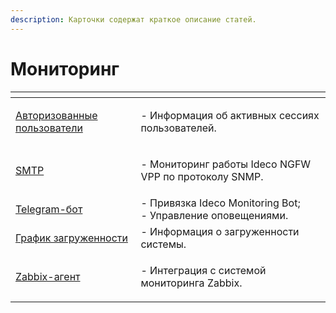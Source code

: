 ```yaml
---
description: Карточки содержат краткое описание статей.
---
```


# Мониторинг

<table data-card-size="large" data-view="cards"><thead><tr><th></th><th></th></tr></thead><tbody><tr><td><a href="authorization-info.md">Авторизованные пользователи</a></td><td><p>- Информация об активных сессиях пользователей.</p></td></tr><tr><td><a href="smtp.md">SMTP</a></td><td><p>- Мониторинг работы Ideco NGFW VPP по протоколу SNMP.</p></td></tr><tr><td><a href="telegram-bot.md">Telegram-бот</a></td><td>- Привязка Ideco Monitoring Bot;<br>- Управление оповещениями.</td></tr><tr><td><a href="workload-schedule.md">График загруженности</a></td><td>- Информация о загруженности системы.</td></tr><tr><td><a href="zabbix.md">Zabbix-агент</a></td><td><p>- Интеграция с системой мониторинга Zabbix.</p></td></tr></tbody></table>
